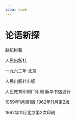 ```yaml
---
icon: book
---
```


# 论语新探

赵纪彬著

人民出版社

一九六二年·北京

人民出版社出版

人民教育印刷厂印刷  新华书店发行

1959年1月第1版  1962年11月第2版

1962年11月北京第2次印刷
